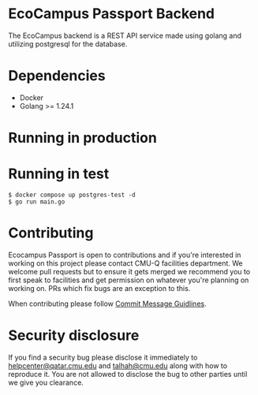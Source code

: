 # EcoCampus Passport Backend
The EcoCampus backend is a REST API service made using golang and utilizing
postgresql for the database.

# Dependencies
- Docker
- Golang >= 1.24.1

# Running in production

# Running in test
```
$ docker compose up postgres-test -d
$ go run main.go
```

# Contributing
Ecocampus Passport is open to contributions and if you're interested in working on this project
please contact CMU-Q facilities department. We welcome pull requests but to ensure it gets
merged we recommend you to first speak to facilities and get permission on whatever you're planning
on working on. PRs which fix bugs are an exception to this. 

When contributing please follow [Commit Message Guidlines](https://gist.github.com/robertpainsi/b632364184e70900af4ab688decf6f53).


# Security disclosure
If you find a security bug please disclose it immediately to helpcenter@qatar.cmu.edu and talhah@cmu.edu along
with how to reproduce it. You are not allowed to disclose the bug to other parties
until we give you clearance.
